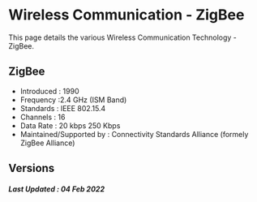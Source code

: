 # Wireless Communication - ZigBee

This page details the various Wireless Communication Technology - ZigBee.

## ZigBee
 - Introduced : 1990
 - Frequency :2.4 GHz (ISM Band) 
 - Standards : IEEE 802.15.4
 - Channels : 16
 - Data Rate : 20 kbps 250 Kbps
 - Maintained/Supported by : Connectivity Standards Alliance (formely ZigBee Alliance)

  
## Versions


##### Last Updated : 04 Feb 2022
